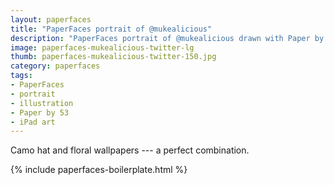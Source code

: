 ```yaml
---
layout: paperfaces
title: "PaperFaces portrait of @mukealicious"
description: "PaperFaces portrait of @mukealicious drawn with Paper by 53 on an iPad."
image: paperfaces-mukealicious-twitter-lg
thumb: paperfaces-mukealicious-twitter-150.jpg
category: paperfaces
tags: 
- PaperFaces
- portrait
- illustration
- Paper by 53
- iPad art
---
```


Camo hat and floral wallpapers --- a perfect combination.

{% include paperfaces-boilerplate.html %}